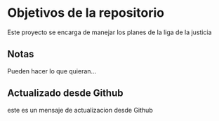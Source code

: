 # Objetivos de la repositorio

Este proyecto se encarga de manejar los planes de la liga de la justicia


## Notas
Pueden hacer lo que quieran...

## Actualizado desde Github
este es un mensaje de actualizacion desde Github

